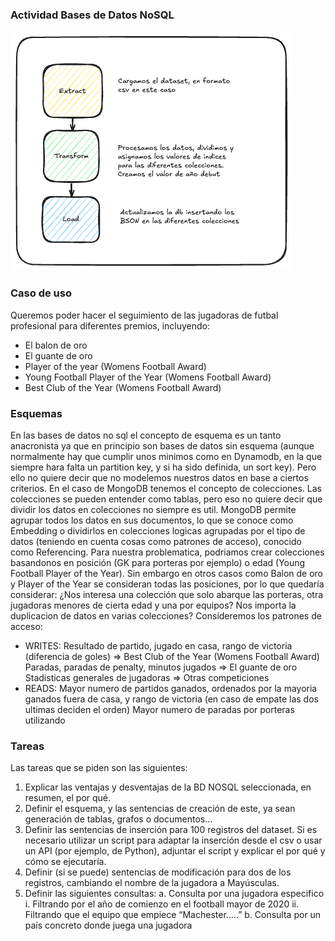 ### Actividad Bases de Datos NoSQL
![ETL DIAGRAM](./img/etl_small.png)
### Caso de uso
Queremos poder hacer el seguimiento de las jugadoras de futbal profesional para diferentes premios, incluyendo:
- El balon de oro
- El guante de oro
- Player of the year (Womens Football Award)
- Young Football Player of the Year (Womens Football Award)
- Best Club of the Year (Womens Football Award)
### Esquemas
En las bases de datos no sql el concepto de esquema es un tanto anacronista ya que en principio son bases de datos sin esquema (aunque normalmente hay que cumplir unos minimos como en Dynamodb, en la que siempre hara falta un partition key, y si ha sido definida, un sort key). Pero ello no quiere decir que no modelemos nuestros datos en base a ciertos criterios. En el caso de MongoDB tenemos el concepto de colecciones.
Las colecciones se pueden entender como tablas, pero eso no quiere decir que dividir los datos en colecciones no siempre es util. MongoDB permite agrupar todos los datos en sus documentos, lo que se conoce como Embedding o dividirlos en colecciones logicas agrupadas por el tipo de datos (teniendo en cuenta cosas como patrones de acceso), conocido como Referencing.
Para nuestra problematica, podriamos crear colecciones basandonos en posición (GK para porteras por ejemplo) o edad (Young Football Player of the Year). Sin embargo en otros casos como Balon de oro y Player of the Year se consideran todas las posiciones, por lo que quedaría considerar: ¿Nos interesa una colección que solo abarque las porteras, otra jugadoras menores de cierta edad y una por equipos? Nos importa la duplicacion de datos en varias colecciones?
Consideremos los patrones de acceso:
- WRITES:
  Resultado de partido, jugado en casa, rango de victoria (diferencia de goles) => Best Club of the Year (Womens Football Award)
  Paradas, paradas de penalty, minutos jugados => El guante de oro
  Stadisticas generales de jugadoras => Otras competiciones
- READS:
  Mayor numero de partidos ganados, ordenados por la mayoria ganados fuera de casa, y rango de victoria (en caso de empate las dos ultimas deciden el orden)
  Mayor numero de paradas por porteras utilizando 
### Tareas
Las tareas que se piden son las siguientes:
1. Explicar las ventajas y desventajas de la BD NOSQL seleccionada, en resumen, el por
qué.
2. Definir el esquema, y las sentencias de creación de este, ya sean generación de tablas,
grafos o documentos…
3. Definir las sentencias de inserción para 100 registros del dataset. Si es necesario
utilizar un script para adaptar la inserción desde el csv o usar un API (por ejemplo, de
Python), adjuntar el script y explicar el por qué y cómo se ejecutaría.
4. Definir (si se puede) sentencias de modificación para dos de los registros, cambiando
el nombre de la jugadora a Mayúsculas.
5. Definir las siguientes consultas:
a. Consulta por una jugadora especifico
i. Filtrando por el año de comienzo en el football mayor de 2020
ii. Filtrando que el equipo que empiece “Machester…..”
b. Consulta por un país concreto donde juega una jugadora
